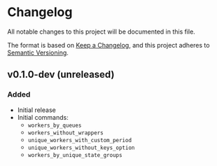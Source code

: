 # Changelog

All notable changes to this project will be documented in this file.

The format is based on [Keep a Changelog](https://keepachangelog.com/en/1.0.0/),
and this project adheres to [Semantic Versioning](https://semver.org/spec/v2.0.0.html).

## v0.1.0-dev (unreleased)

### Added

* Initial release
* Initial commands:
  * `workers_by_queues`
  * `workers_without_wrappers`
  * `unique_workers_with_custom_period`
  * `unique_workers_without_keys_option`
  * `workers_by_unique_state_groups`
